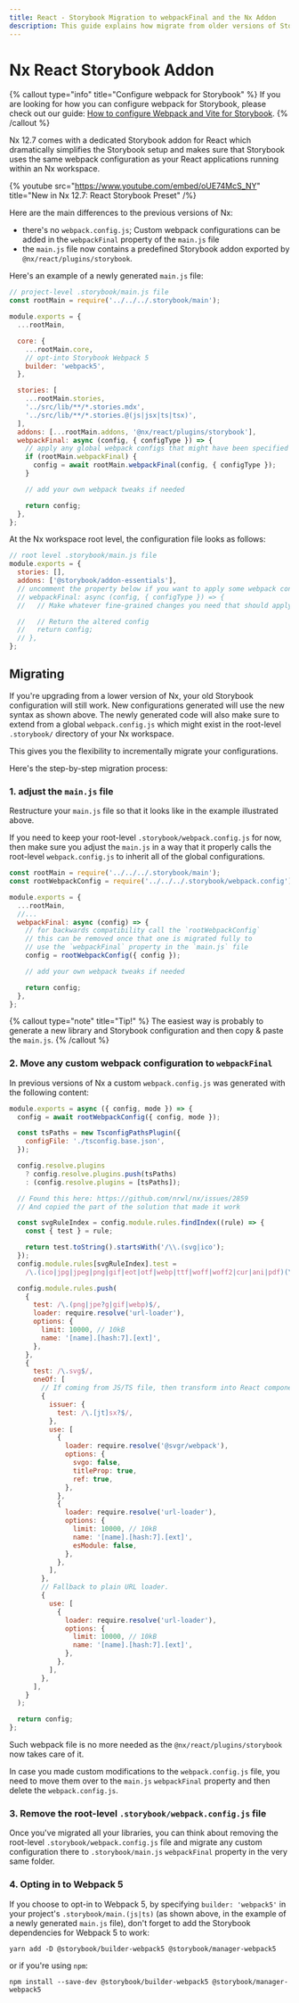 ```yaml
---
title: React - Storybook Migration to webpackFinal and the Nx Addon
description: This guide explains how migrate from older versions of Storybook which used a custom webpack.config.js to the new Storybook 6.3+ which uses the webpackFinal property in the main configuration and the Nx React Addon.
---
```


# Nx React Storybook Addon

{% callout type="info" title="Configure webpack for Storybook" %}
If you are looking for how you can configure webpack for Storybook, please check out our guide: [How to configure Webpack and Vite for Storybook](/recipes/storybook/custom-builder-configs).
{% /callout %}

Nx 12.7 comes with a dedicated Storybook addon for React which dramatically simplifies the Storybook setup and makes sure that Storybook uses the same webpack configuration as your React applications running within an Nx workspace.

{% youtube
src="https://www.youtube.com/embed/oUE74McS_NY"
title="New in Nx 12.7: React Storybook Preset"
/%}

Here are the main differences to the previous versions of Nx:

- there's no `webpack.config.js`; Custom webpack configurations can be added in the `webpackFinal` property of the `main.js` file
- the `main.js` file now contains a predefined Storybook addon exported by `@nx/react/plugins/storybook`.

Here's an example of a newly generated `main.js` file:

```javascript {% fileName=".storybook/main.js" %}
// project-level .storybook/main.js file
const rootMain = require('../../../.storybook/main');

module.exports = {
  ...rootMain,

  core: {
    ...rootMain.core,
    // opt-into Storybook Webpack 5
    builder: 'webpack5',
  },

  stories: [
    ...rootMain.stories,
    '../src/lib/**/*.stories.mdx',
    '../src/lib/**/*.stories.@(js|jsx|ts|tsx)',
  ],
  addons: [...rootMain.addons, '@nx/react/plugins/storybook'],
  webpackFinal: async (config, { configType }) => {
    // apply any global webpack configs that might have been specified in .storybook/main.js
    if (rootMain.webpackFinal) {
      config = await rootMain.webpackFinal(config, { configType });
    }

    // add your own webpack tweaks if needed

    return config;
  },
};
```

At the Nx workspace root level, the configuration file looks as follows:

```javascript {% fileName=".storybook/main.js" %}
// root level .storybook/main.js file
module.exports = {
  stories: [],
  addons: ['@storybook/addon-essentials'],
  // uncomment the property below if you want to apply some webpack config globally
  // webpackFinal: async (config, { configType }) => {
  //   // Make whatever fine-grained changes you need that should apply to all storybook configs

  //   // Return the altered config
  //   return config;
  // },
};
```

## Migrating

If you're upgrading from a lower version of Nx, your old Storybook configuration will still work. New configurations generated will use the new syntax as shown above. The newly generated code will also make sure to extend from a global `webpack.config.js` which might exist in the root-level `.storybook/` directory of your Nx workspace.

This gives you the flexibility to incrementally migrate your configurations.

Here's the step-by-step migration process:

### 1. adjust the `main.js` file

Restructure your `main.js` file so that it looks like in the example illustrated above.

If you need to keep your root-level `.storybook/webpack.config.js` for now, then make sure you adjust the `main.js` in a way that it properly calls the root-level `webpack.config.js` to inherit all of the global configurations.

```javascript {% fileName=".storybook/webpack.config.js" %}
const rootMain = require('../../../.storybook/main');
const rootWebpackConfig = require('../../../.storybook/webpack.config');

module.exports = {
  ...rootMain,
  //...
  webpackFinal: async (config) => {
    // for backwards compatibility call the `rootWebpackConfig`
    // this can be removed once that one is migrated fully to
    // use the `webpackFinal` property in the `main.js` file
    config = rootWebpackConfig({ config });

    // add your own webpack tweaks if needed

    return config;
  },
};
```

{% callout type="note" title="Tip!" %}
The easiest way is probably to generate a new library and Storybook configuration and then copy & paste the `main.js`.
{% /callout %}

### 2. Move any custom webpack configuration to `webpackFinal`

In previous versions of Nx a custom `webpack.config.js` was generated with the following content:

```javascript {% fileName="webpack.config.js" %}
module.exports = async ({ config, mode }) => {
  config = await rootWebpackConfig({ config, mode });

  const tsPaths = new TsconfigPathsPlugin({
    configFile: './tsconfig.base.json',
  });

  config.resolve.plugins
    ? config.resolve.plugins.push(tsPaths)
    : (config.resolve.plugins = [tsPaths]);

  // Found this here: https://github.com/nrwl/nx/issues/2859
  // And copied the part of the solution that made it work

  const svgRuleIndex = config.module.rules.findIndex((rule) => {
    const { test } = rule;

    return test.toString().startsWith('/\\.(svg|ico');
  });
  config.module.rules[svgRuleIndex].test =
    /\.(ico|jpg|jpeg|png|gif|eot|otf|webp|ttf|woff|woff2|cur|ani|pdf)(\?.*)?$/;

  config.module.rules.push(
    {
      test: /\.(png|jpe?g|gif|webp)$/,
      loader: require.resolve('url-loader'),
      options: {
        limit: 10000, // 10kB
        name: '[name].[hash:7].[ext]',
      },
    },
    {
      test: /\.svg$/,
      oneOf: [
        // If coming from JS/TS file, then transform into React component using SVGR.
        {
          issuer: {
            test: /\.[jt]sx?$/,
          },
          use: [
            {
              loader: require.resolve('@svgr/webpack'),
              options: {
                svgo: false,
                titleProp: true,
                ref: true,
              },
            },
            {
              loader: require.resolve('url-loader'),
              options: {
                limit: 10000, // 10kB
                name: '[name].[hash:7].[ext]',
                esModule: false,
              },
            },
          ],
        },
        // Fallback to plain URL loader.
        {
          use: [
            {
              loader: require.resolve('url-loader'),
              options: {
                limit: 10000, // 10kB
                name: '[name].[hash:7].[ext]',
              },
            },
          ],
        },
      ],
    }
  );

  return config;
};
```

Such webpack file is no more needed as the `@nx/react/plugins/storybook` now takes care of it.

In case you made custom modifications to the `webpack.config.js` file, you need to move them over to the `main.js` `webpackFinal` property and then delete the `webpack.config.js`.

### 3. Remove the root-level `.storybook/webpack.config.js` file

Once you've migrated all your libraries, you can think about removing the root-level `.storybook/webpack.config.js` file and migrate any custom configuration there to `.storybook/main.js` `webpackFinal` property in the very same folder.

### 4. Opting in to Webpack 5

If you choose to opt-in to Webpack 5, by specifying `builder: 'webpack5'` in your project's `.storybook/main.(js|ts)` (as shown above, in the example of a newly generated `main.js` file), don't forget to add the Storybook dependencies for Webpack 5 to work:

```shell
yarn add -D @storybook/builder-webpack5 @storybook/manager-webpack5
```

or if you're using `npm`:

```shell
npm install --save-dev @storybook/builder-webpack5 @storybook/manager-webpack5
```
